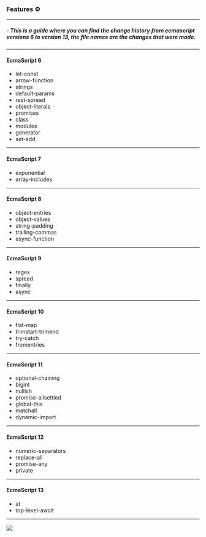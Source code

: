 ### Features ⚙️
------------
##### - This is a guide where you can find the change history from ecmascript versions 6 to version 13, the file names are the changes that were made.
------------
#### EcmaScript 6
- let-const
- arrow-function
- strings
- default-params
- rest-spread
- object-literals
- promises
- class
- modules
- generator
- set-add
------------
#### EcmaScript 7
- exponential
- 	array-includes
------------
#### EcmaScript 8
- object-entries
- object-values
- string-padding
- trailing-commas
- async-function
------------
#### EcmaScript 9
- regex
- spread
- finally
- async
------------
#### EcmaScript 10
- flat-map
- trimstart-trimend
- try-catch
- fromentries
------------
#### EcmaScript 11
- optional-chaining
- bigint
- nullish
- promise-allsettled
- global-this
- matchall
- dynamic-import
------------
#### EcmaScript 12
- numeric-separators
- replace-all
- promise-any
- private
------------
#### EcmaScript 13
- at
- top-level-await
------------

![](https://images.pexels.com/photos/11035481/pexels-photo-11035481.jpeg?auto=compress&cs=tinysrgb&w=1260&h=750&dpr=2)




